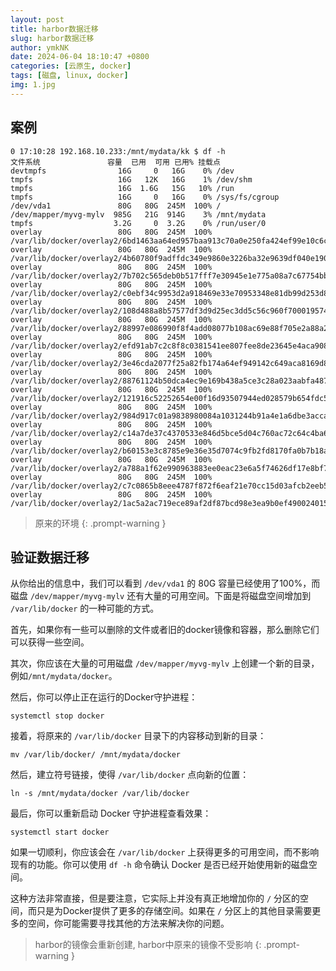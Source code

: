 ```yaml
---
layout: post
title: harbor数据迁移
slug: harbor数据迁移
author: ymkNK
date: 2024-06-04 18:10:47 +0800
categories: [云原生, docker]
tags: [磁盘, linux, docker]
img: 1.jpg
---
```



## 案例
```shell
0 17:10:28 192.168.10.233:/mnt/mydata/kk $ df -h
文件系统               容量  已用  可用 已用% 挂载点
devtmpfs                16G     0   16G    0% /dev
tmpfs                   16G   12K   16G    1% /dev/shm
tmpfs                   16G  1.6G   15G   10% /run
tmpfs                   16G     0   16G    0% /sys/fs/cgroup
/dev/vda1               80G   80G  245M  100% /
/dev/mapper/myvg-mylv  985G   21G  914G    3% /mnt/mydata
tmpfs                  3.2G     0  3.2G    0% /run/user/0
overlay                 80G   80G  245M  100% /var/lib/docker/overlay2/6bd1463aa64ed957baa913c70a0e250fa424ef99e10c6c00a9e0185ec414b501/merged
overlay                 80G   80G  245M  100% /var/lib/docker/overlay2/4b60780f9adffdc349e9860e3226ba32e9639df040e1906dbad9b4762e8a5d7d/merged
overlay                 80G   80G  245M  100% /var/lib/docker/overlay2/7b702c565deb0b517fff7e30945e1e775a08a7c67754bb78a074639fa0ba2a80/merged
overlay                 80G   80G  245M  100% /var/lib/docker/overlay2/c0ebf34c9953d2a918469e33e70953348e81db99d253d85e429a5d269a86054a/merged
overlay                 80G   80G  245M  100% /var/lib/docker/overlay2/108d488a8b57577df3d9d25ec3dd5c56c960f700019574ece27ec354ed836506/merged
overlay                 80G   80G  245M  100% /var/lib/docker/overlay2/88997e086990f8f4add08077b108ac69e88f705e2a88a2161ef0d2a4562c1f16/merged
overlay                 80G   80G  245M  100% /var/lib/docker/overlay2/efd91ab7c2c8f8c0381541ee807fee8de23645e4aca9087765bdb2d0a3778317/merged
overlay                 80G   80G  245M  100% /var/lib/docker/overlay2/3e46cda2077f25a82fb174a64ef949142c649aca8169d82786632249a2dea196/merged
overlay                 80G   80G  245M  100% /var/lib/docker/overlay2/88761124b50dca4ec9e169b438a5ce3c28a023aabfa487d8aa5595c23fbd9f4a/merged
overlay                 80G   80G  245M  100% /var/lib/docker/overlay2/121916c52252654e00f16d93507944ed028579b654fdc57834f7cb9347155977/merged
overlay                 80G   80G  245M  100% /var/lib/docker/overlay2/984d917c01a9838980084a1031244b91a4e1a6dbe3acca06f6a5127462064bb4/merged
overlay                 80G   80G  245M  100% /var/lib/docker/overlay2/c14a7de37c4370533e846d5bce5d04c760ac72c64c4ba69dbd61470adc7b7952/merged
overlay                 80G   80G  245M  100% /var/lib/docker/overlay2/b60153e3c8785e9e36e35d7074c9fb2fd8170fa0b7b18a43f05bbf1b8a277054/merged
overlay                 80G   80G  245M  100% /var/lib/docker/overlay2/a788a1f62e990963883ee0eac23e6a5f74626df17e8bf7bad97f376523f8225e/merged
overlay                 80G   80G  245M  100% /var/lib/docker/overlay2/c7c0865b8eee4787f872f6eaf21e70cc15d03afcb2eeb586eed7da9992a3c3b5/merged
overlay                 80G   80G  245M  100% /var/lib/docker/overlay2/1ac5a2ac719ece89af2df87bcd98e3ea9b0ef490024015be574da2c81eeb7230/merged
```
> 原来的环境
{: .prompt-warning }



## 验证数据迁移

从你给出的信息中，我们可以看到 `/dev/vda1` 的 80G 容量已经使用了100%，而磁盘 `/dev/mapper/myvg-mylv` 还有大量的可用空间。下面是将磁盘空间增加到 `/var/lib/docker` 的一种可能的方式。

首先，如果你有一些可以删除的文件或者旧的docker镜像和容器，那么删除它们可以获得一些空间。

其次，你应该在大量的可用磁盘 `/dev/mapper/myvg-mylv` 上创建一个新的目录，例如`/mnt/mydata/docker`。

然后，你可以停止正在运行的Docker守护进程：

```shell
systemctl stop docker
```

接着，将原来的 `/var/lib/docker` 目录下的内容移动到新的目录：

```shell
mv /var/lib/docker/ /mnt/mydata/docker
```

然后，建立符号链接，使得 `/var/lib/docker` 点向新的位置：

```shell
ln -s /mnt/mydata/docker /var/lib/docker
```

最后，你可以重新启动 Docker 守护进程查看效果：

```shell
systemctl start docker
```

如果一切顺利，你应该会在 `/var/lib/docker` 上获得更多的可用空间，而不影响现有的功能。你可以使用 `df -h` 命令确认 Docker 是否已经开始使用新的磁盘空间。

这种方法非常直接，但是要注意，它实际上并没有真正地增加你的 `/` 分区的空间，而只是为Docker提供了更多的存储空间。如果在 `/` 分区上的其他目录需要更多的空间，你可能需要寻找其他的方法来解决你的问题。

> harbor的镜像会重新创建, harbor中原来的镜像不受影响
{: .prompt-warning }




